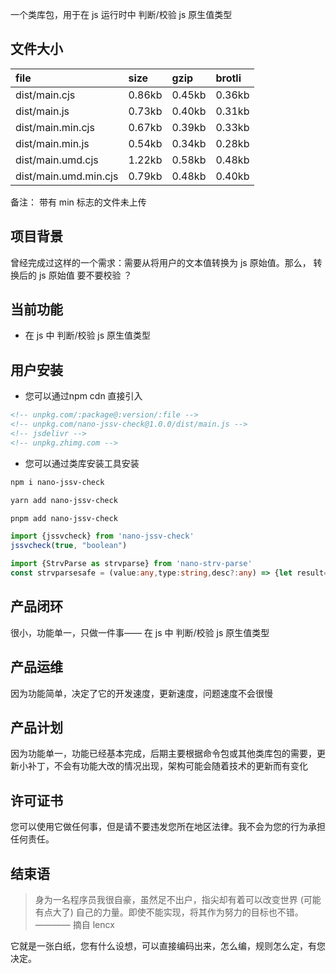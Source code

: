 一个类库包，用于在 js 运行时中 判断/校验 js 原生值类型

## 文件大小

file | size | gzip | brotli
:---- | :---- | :---- | :----
dist/main.cjs | 0.86kb | 0.45kb | 0.36kb
dist/main.js | 0.73kb | 0.40kb | 0.31kb
dist/main.min.cjs | 0.67kb | 0.39kb | 0.33kb
dist/main.min.js | 0.54kb | 0.34kb | 0.28kb
dist/main.umd.cjs | 1.22kb | 0.58kb | 0.48kb
dist/main.umd.min.cjs | 0.79kb | 0.48kb | 0.40kb

备注： 带有 min 标志的文件未上传

## 项目背景

曾经完成过这样的一个需求：需要从将用户的文本值转换为 js 原始值。那么， 转换后的 js 原始值 要不要校验 ？

## 当前功能

- 在 js 中 判断/校验 js 原生值类型

## 用户安装

- 您可以通过npm cdn 直接引入
```html
<!-- unpkg.com/:package@:version/:file -->
<!-- unpkg.com/nano-jssv-check@1.0.0/dist/main.js -->
<!-- jsdelivr -->
<!-- unpkg.zhimg.com -->
```

- 您可以通过类库安装工具安装
```bash
npm i nano-jssv-check
```

```bash
yarn add nano-jssv-check
```

```bash
pnpm add nano-jssv-check
```

```ts
import {jssvcheck} from 'nano-jssv-check'
jssvcheck(true, "boolean")

import {StrvParse as strvparse} from 'nano-strv-parse'
const strvparsesafe = (value:any,type:string,desc?:any) => {let result=strvparse(value,type);if(!jssvcheck(result,type)){throw new Error(desc?desc:`expect ${result} to type ${type}`)};return result}
```

## 产品闭环

很小，功能单一，只做一件事—— 在 js 中 判断/校验 js 原生值类型

## 产品运维

因为功能简单，决定了它的开发速度，更新速度，问题速度不会很慢

## 产品计划

因为功能单一，功能已经基本完成，后期主要根据命令包或其他类库包的需要，更新小补丁，不会有功能大改的情况出现，架构可能会随着技术的更新而有变化

## 许可证书

您可以使用它做任何事，但是请不要违发您所在地区法律。我不会为您的行为承担任何责任。

## 结束语

> 身为一名程序员我很自豪，虽然足不出户，指尖却有着可以改变世界 (可能有点大了) 自己的力量。即使不能实现，将其作为努力的目标也不错。———— 摘自 lencx

它就是一张白纸，您有什么设想，可以直接编码出来，怎么编，规则怎么定，有您决定。